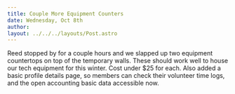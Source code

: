 ```yaml
---
title: Couple More Equipment Counters
date: Wednesday, Oct 8th
author: 
layout: ../../../layouts/Post.astro
---
```


Reed stopped by for a couple hours and we slapped up two equipment countertops on top of the temporary walls.  These should work well to house our tech equipment for this winter.  Cost under $25 for each.  Also added a basic profile details page, so members can check their volunteer time logs, and the open accounting basic data accessible now.
